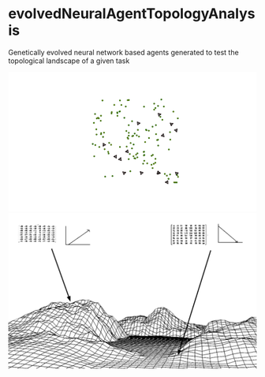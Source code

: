 # evolvedNeuralAgentTopologyAnalysis
Genetically evolved neural network based agents generated to test the topological landscape of a given task

![agents](img/1-1.png)
![net landscape](figs/landscape.png)

